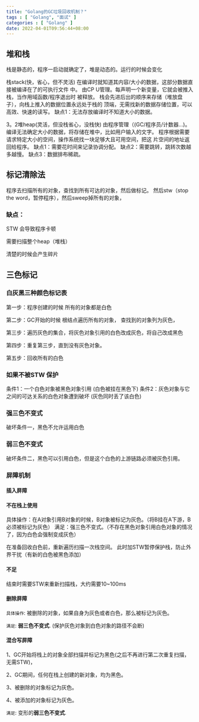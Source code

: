 ```yaml
---
title: "Golang的GC垃圾回收机制？"
tags : [ "Golang", "面试" ]
categories : [ "Golang" ]
date: 2022-04-01T09:56:44+08:00
---
```


## 堆和栈

栈是静态的，程序一启动就确定了，堆是动态的。运行的时候会变化

栈stack(快，省心，但不灵活)
在编译时就知道其内容/大小的数据，这部分数据直接被编译在了的可执行文件 中。
由CP U管理。每声明一个新变量，它就会被推入栈，当作用域函数/程序退出时
被释放。
栈会先进后出的顺序来存储（堆放盘子），向栈上推入的数据位置永远处于栈的 顶端，无需找新的数据存储位置，可以高效、快速的读写。
缺点1：无法存放编译时不知道大小的数据。

3。2堆heap(灵活，但没栈省心，没栈快)
由程序管理（(GC/程序员/计数器…)。
编译无法确定大小的数据，将存储在堆中，比如用户输入的文字。
程序根据需要请求特定大小的空间，操作系统找一块足够大且可用空间，把这 片空间的地址返回给程序。
缺点1：需要花时间来记录协调分配。 缺点2：需要跳转，跳转次数越多越慢。 缺点3：数据排布稀疏。

## 标记清除法

程序去扫描所有的对象，查找到所有可达的对象，然后做标记。 然后stw（stop the word，暂停程序），然后sweep掉所有的对象，

###  缺点：

STW 会导致程序卡顿

需要扫描整个heap（堆栈）

清楚的时候会产生碎片

## 三色标记

### 白灰黑三种颜色标记表

第一步：程序创建的时候 所有的对象都是白色

第二步：GC开始的时候 根结点遍历所有的对象， 查找到的对象列为灰色，

第三步：遍历灰色的集合，将灰色对象引用的白色改成灰色，将自己改成黑色

第四步：重复第三步，直到没有灰色对象。

第五步：回收所有的白色

### 如果不被STW 保护

条件1：一个白色对象被黑色对象引用 (白色被挂在黑色下)
条件2：灰色对象与它之间的可达关系的白色对象遭到破坏 (灰色同时丢了该白色)

### 强三色不变式

破坏条件一，黑色不允许运用白色

### 弱三色不变式

破坏条件二，黑色可以引用白色，但是这个白色的上游链路必须被灰色引用。

### 屏障机制

#### 插入屏障

#### 不在栈上使用

具体操作：在A对象引用B对象的时候，B对象被标记为灰色。（将B挂在A下游，B必须被标记为灰色）
满足：强三色不变式。（不存在黑色对象引用白色对象的情况了，因为白色会强制变成灰色）

在准备回收白色前，重新遍历扫描一次栈空间。
此时加STW暂停保护栈，防止外界干扰（有新的白色被黑色添加）

#### 不足

结束时需要STW来重新扫描栈，大约需要10~100ms

#### 删除屏障

`具体操作`: 被删除的对象，如果自身为灰色或者白色，那么被标记为灰色。

`满足`: **弱三色不变式**. (保护灰色对象到白色对象的路径不会断)

#### 混合写屏障

1、GC开始将栈上的对象全部扫描并标记为黑色(之后不再进行第二次重复扫描，无需STW)，

2、GC期间，任何在栈上创建的新对象，均为黑色。

3、被删除的对象标记为灰色。

4、被添加的对象标记为灰色。

`满足`: 变形的**弱三色不变式**.

